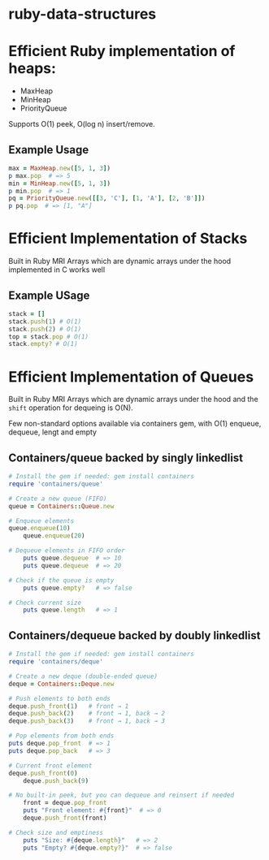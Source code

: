 # ruby-data-structures

# Efficient Ruby implementation of heaps:
- MaxHeap
- MinHeap
- PriorityQueue

Supports O(1) peek, O(log n) insert/remove.

## Example Usage

```ruby
max = MaxHeap.new([5, 1, 3])
p max.pop  # => 5
min = MinHeap.new([5, 1, 3])
p min.pop  # => 1
pq = PriorityQueue.new([[3, 'C'], [1, 'A'], [2, 'B']])
p pq.pop  # => [1, "A"]
```

# Efficient Implementation of Stacks
Built in Ruby MRI Arrays which are dynamic arrays under the hood implemented in C works well

## Example USage
```ruby
stack = []
stack.push(1) # O(1)
stack.push(2) # O(1)
top = stack.pop # O(1)
stack.empty? # O(1)
```


# Efficient Implementation of Queues 
Built in Ruby MRI Arrays which are dynamic arrays under the hood and the `shift` operation for dequeing is O(N). 


Few non-standard options available via containers gem, with O(1) enqueue, dequeue, lengt and empty

## Containers/queue backed by singly linkedlist

```ruby
# Install the gem if needed: gem install containers
require 'containers/queue'

# Create a new queue (FIFO)
queue = Containers::Queue.new

# Enqueue elements
queue.enqueue(10)
    queue.enqueue(20)

# Dequeue elements in FIFO order
    puts queue.dequeue  # => 10
    puts queue.dequeue  # => 20

# Check if the queue is empty
    puts queue.empty?   # => false

# Check current size
    puts queue.length   # => 1
```

## Containers/dequeue backed by doubly linkedlist

```ruby
# Install the gem if needed: gem install containers
require 'containers/deque'

# Create a new deque (double-ended queue)
deque = Containers::Deque.new

# Push elements to both ends
deque.push_front(1)   # front → 1
deque.push_back(2)    # front → 1, back → 2
deque.push_back(3)    # front → 1, back → 3

# Pop elements from both ends
puts deque.pop_front  # => 1
puts deque.pop_back   # => 3

# Current front element
deque.push_front(0)
    deque.push_back(9)

# No built-in peek, but you can dequeue and reinsert if needed
    front = deque.pop_front
    puts "Front element: #{front}"  # => 0
    deque.push_front(front)

# Check size and emptiness
    puts "Size: #{deque.length}"   # => 2
    puts "Empty? #{deque.empty?}"  # => false
```
